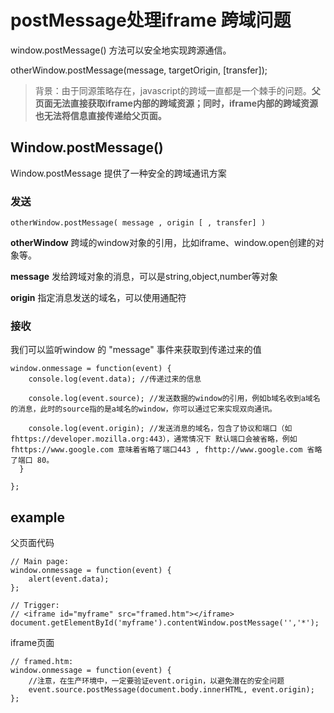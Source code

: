 # postMessage处理iframe 跨域问题

window.postMessage() 方法可以安全地实现跨源通信。

otherWindow.postMessage(message, targetOrigin, [transfer]);


> 背景：由于同源策略存在，javascript的跨域一直都是一个棘手的问题。**父页面无法直接获取iframe内部的跨域资源；同时，iframe内部的跨域资源也无法将信息直接传递给父页面。**


## Window.postMessage()

Window.postMessage 提供了一种安全的跨域通讯方案


### 发送

```
otherWindow.postMessage( message , origin [ , transfer] )
```
**otherWindow**
跨域的window对象的引用，比如iframe、window.open创建的对象等。

**message**
发给跨域对象的消息，可以是string,object,number等对象

**origin**
指定消息发送的域名，可以使用通配符 


### 接收

我们可以监听window 的 "message" 事件来获取到传递过来的值

```
window.onmessage = function(event) {
	console.log(event.data); //传递过来的信息

	console.log(event.source); //发送数据的window的引用，例如b域名收到a域名的消息，此时的source指的是a域名的window，你可以通过它来实现双向通讯。

	console.log(event.origin); //发送消息的域名，包含了协议和端口（如 fhttps://developer.mozilla.org:443），通常情况下 默认端口会被省略，例如 fhttps://www.google.com 意味着省略了端口443 , fhttp://www.google.com 省略了端口 80。
  }

};
```

## example

父页面代码
```
// Main page:
window.onmessage = function(event) {
    alert(event.data);
};

// Trigger:
// <iframe id="myframe" src="framed.htm"></iframe>
document.getElementById('myframe').contentWindow.postMessage('','*');
```

iframe页面

```
// framed.htm:
window.onmessage = function(event) {
    //注意，在生产环境中，一定要验证event.origin，以避免潜在的安全问题
    event.source.postMessage(document.body.innerHTML, event.origin);
};
```